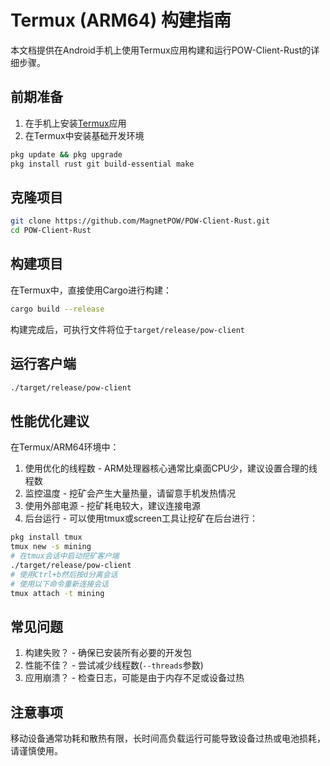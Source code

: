 # Termux (ARM64) 构建指南

本文档提供在Android手机上使用Termux应用构建和运行POW-Client-Rust的详细步骤。

## 前期准备

1. 在手机上安装[Termux](https://termux.dev/en/)应用
2. 在Termux中安装基础开发环境

```bash
pkg update && pkg upgrade
pkg install rust git build-essential make
```

## 克隆项目

```bash
git clone https://github.com/MagnetPOW/POW-Client-Rust.git
cd POW-Client-Rust
```

## 构建项目

在Termux中，直接使用Cargo进行构建：

```bash
cargo build --release
```

构建完成后，可执行文件将位于`target/release/pow-client`

## 运行客户端

```bash
./target/release/pow-client
```

## 性能优化建议

在Termux/ARM64环境中：

1. 使用优化的线程数 - ARM处理器核心通常比桌面CPU少，建议设置合理的线程数
2. 监控温度 - 挖矿会产生大量热量，请留意手机发热情况
3. 使用外部电源 - 挖矿耗电较大，建议连接电源
4. 后台运行 - 可以使用tmux或screen工具让挖矿在后台进行：

```bash
pkg install tmux
tmux new -s mining
# 在tmux会话中启动挖矿客户端
./target/release/pow-client
# 使用Ctrl+b然后按d分离会话
# 使用以下命令重新连接会话
tmux attach -t mining
```

## 常见问题

1. 构建失败？ - 确保已安装所有必要的开发包
2. 性能不佳？ - 尝试减少线程数(`--threads`参数)
3. 应用崩溃？ - 检查日志，可能是由于内存不足或设备过热

## 注意事项

移动设备通常功耗和散热有限，长时间高负载运行可能导致设备过热或电池损耗，请谨慎使用。 